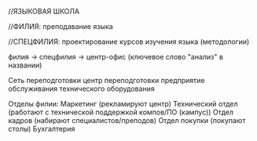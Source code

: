 //ЯЗЫКОВАЯ ШКОЛА

//ФИЛИЯ: преподавание языка

//СПЕЦФИЛИЯ: проектирование курсов изучения языка (методологии)

филия -> 
  спецфилия -> 
    центр-офис (ключевое слово "анализ" в названии)

  Сеть переподготовки
  	центр переподготовки
  	  предприятие обслуживания технического оборудования

Отделы филии:
	Маркетинг (рекламируют центр)
	Технический отдел (работают с технической поддержкой компов/ПО (кампус))
	Отдел кадров (набирают специалистов/преподов)
	Отдел покупки (покупают столы)
	Бухгалтерия
	
